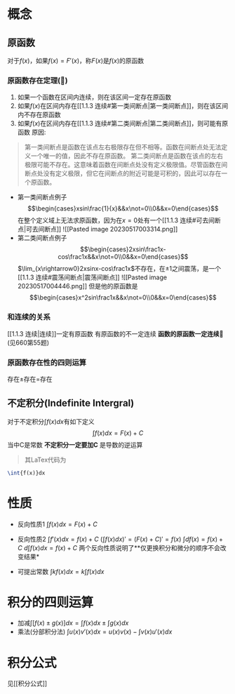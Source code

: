 # 概念
## 原函数
对于$f(x)$，如果$f(x)=F'(x)$，称$F(x)$是$f(x)$的原函数
### 原函数存在定理(🌟)
1. 如果一个函数在区间内连续，则在该区间一定存在原函数
2. 如果$f(x)$在区间内存在[[1.1.3 连续#第一类间断点|第一类间断点]]，则在该区间内不存在原函数
3. 如果$f(x)$在区间内存在[[1.1.3 连续#第二类间断点|第二类间断点]]，则可能有原函数
原因:
> 第一类间断点是函数在该点左右极限存在但不相等。函数在间断点处无法定义一个唯一的值，因此不存在原函数。
> 第二类间断点是函数在该点的左右极限可能不存在。这意味着函数在间断点处没有定义极限值。尽管函数在间断点处没有定义极限，但它在间断点的附近可能是可积的，因此可以存在一个原函数。

- 第一类间断点例子
$$\begin{cases}xsin\frac{1}{x}&&x\not=0\\0&&x=0\end{cases}$$
在整个定义域上无法求原函数，因为在$x=0$处有一个[[1.1.3 连续#可去间断点|可去间断点]]
![[Pasted image 20230517003314.png]]
- 第二类间断点例子
$$\begin{cases}2xsin\frac1x-cos\frac1x&&x\not=0\\0&&x=0\end{cases}$$
$\lim_{x\rightarrow0}2xsinx-cos\frac1x$不存在，在$\pm1$之间震荡，是一个[[1.1.3 连续#震荡间断点|震荡间断点]]
![[Pasted image 20230517004446.png]]
但是他的原函数是
$$\begin{cases}x^2sin\frac1x&&x\not=0\\0&&x=0\end{cases}$$
### 和连续的关系
[[1.1.3 连续|连续]]一定有原函数
有原函数的不一定连续
**函数的原函数一定连续**🌟(见660第55题)

### 原函数存在性的四则运算
存在$\pm$存在=存在

## 不定积分(Indefinite Intergral)
对于不定积分$\int{f(x)}dx$有如下定义
$$\int{f(x)}dx=F(x)+C$$
当中C是常数
**不定积分一定要加C**
是导数的逆运算
> 其LaTex代码为
```latex
\int{f(x)}dx
```

# 性质
- 反向性质1
$\int f(x) dx = F(x) + C$

- 反向性质2
$\int f'(x) dx = f(x) + C$
$(\int f(x) dx)'=(F(x)+C)' = f(x)$ 
$\int df(x) = f(x) + C$
$d\int f(x) dx= f(x) + C$
两个反向性质说明了**仅更换积分和微分的顺序不会改变结果*

- 可提出常数
$\int kf(x)dx=k\int f(x)dx$

# 积分的四则运算
- 加减$\int[{f(x)\pm g(x)}]dx=\int f(x)dx\pm \int g(x)dx$
- 乘法(分部积分法)
$\int u(x) v'(x) dx = u(x) v(x) - \int v(x) u'(x) dx$


# 积分公式
见[[积分公式]]
